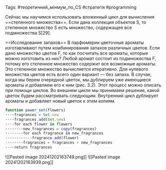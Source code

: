 Tags: #теоретичний_мінмум_по_CS #стратегія #programming

Сейчас мы научимся использовать вложенный цикл для вычисления ==степенного множества==. Если дана коллекция объектов S, то степенное множество S есть множество, содержащее все подмножества S[29].


==Исследование запахов==  В парфюмерии цветочные ароматы изготавливают путем комбинирования запахов различных цветов. Если дано множество цветов F, то как посчитать все ароматы, которые можно изготовить из них?
Любой аромат состоит из подмножества F, потому его степенное множество содержит все возможные ароматы. Это степенное множество вычисляется итеративно. Для нулевого множества цветов есть всего один вариант — без запаха. В случае, когда мы берем очередной цветок, мы дублируем уже имеющиеся ароматы и добавляем его к ним (рис. 3.2).
Этот процесс можно описать при помощи циклов. Во внешнем цикле мы принимаем решение, какой цветок будем рассматривать следующим. Внутренний цикл дублирует ароматы и добавляет новый цветок к этим копиям.


``` js
function power_set(flowers)
····fragrances ← Set.new
····fragrances.add(Set.new)
····for each flower in flowers
········new_fragrances ← copy(fragrances)
········for each fragrance in new_fragrances
············fragrance.add(flower)
········fragrances ← fragrances + new_fragrances
····return fragrances
```

![[Pasted image 20241202163749.png]]
![[Pasted image 20241202163939.png]]